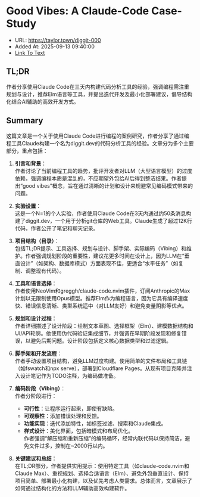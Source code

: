 # Good Vibes: A Claude-Code Case-Study
- URL: https://taylor.town/diggit-000
- Added At: 2025-09-13 09:40:00
- [Link To Text](2025-09-13-good-vibes-a-claude-code-case-study_raw.md)

## TL;DR
作者分享使用Claude Code在三天内构建代码分析工具的经验，强调编程需注重规划与设计，推荐Elm语言等工具，并提出迭代开发及最小化部署建议，倡导结构化结合AI辅助的高效开发方式。

## Summary
这篇文章是一个关于使用Claude Code进行编程的案例研究，作者分享了通过编程工具Claude构建一个名为diggit.dev的代码分析工具的经验。文章分为多个主要部分，重点包括：

1.  **引言和背景**：  
    作者讨论了当前编程工具的趋势，批评开发者对LLM（大型语言模型）的过度依赖，强调编程本质是混乱的，不应期望外包给AI后得到整洁结果。作者提出“good vibes”概念，旨在通过清晰的计划和设计来规避常见编码模式带来的问题。

2.  **实验设置**：  
    这是一个N=1的个人实验，作者使用Claude Code在3天内通过约50条消息构建了diggit.dev，一个用于分析git仓库的Web工具。Claude生成了超过12K行代码，作者公开了笔记和聊天记录。

3.  **项目结构（目录）**：  
    包括TL;DR提示、工具选择、规划与设计、脚手架、实际编码（Vibing）和维护。作者强调规划阶段的重要性，建议花更多时间在设计上，因为LLM在“垂直设计”（如架构、数据库模式）方面表现不佳，更适合“水平任务”（如复制、调整现有代码）。

4.  **工具和语言选择**：  
    作者使用NeoVim和greggh/claude-code.nvim插件，订阅Anthropic的Max计划以无限制使用Opus模型。推荐Elm作为编程语言，因为它具有编译速度快、错误信息清晰、类型系统适中（对LLM友好）和避免变量阴影等优点。

5.  **规划和设计过程**：  
    作者详细描述了设计阶段：绘制文本草图、选择框架（Elm）、建模数据结构和UI/API轮廓。他使用伪代码验证集成细节，并强调在早期阶段发现和修复错误，以避免后期问题。设计阶段包括定义核心数据类型和过滤逻辑。

6.  **脚手架和开发流程**：  
    作者手动设置项目结构，避免LLM过度构建。使用简单的文件布局和工具链（如fswatch和npx serve），部署到Cloudflare Pages。从现有项目克隆并注入设计笔记作为TODO注释，为编码做准备。

7.  **编码阶段（Vibing）**：  
    作者分阶段进行：  
    - **可行性**：让程序运行起来，即使有缺陷。  
    - **可观察性**：添加错误处理和反馈。  
    - **功能实现**：迭代添加特性，如标签过滤、搜索和Claude集成。  
    - **样式设计**：美化界面，包括暗模式和布局优化。  
    作者强调“解压缩和重新压缩”的编码循环，经常内联代码以保持简洁，避免文件过多，控制在~2000行以内。

8.  **关键建议和总结**：  
    在TL;DR部分，作者提供实用提示：使用特定工具（如claude-code.nvim和Claude Max）、重视规划、选择合适语言（Elm）、避免外包垂直设计、保持项目简单、部署最小化构建，以及优先考虑人类需求。总体而言，文章展示了如何通过结构化的方法和LLM辅助高效构建软件。
